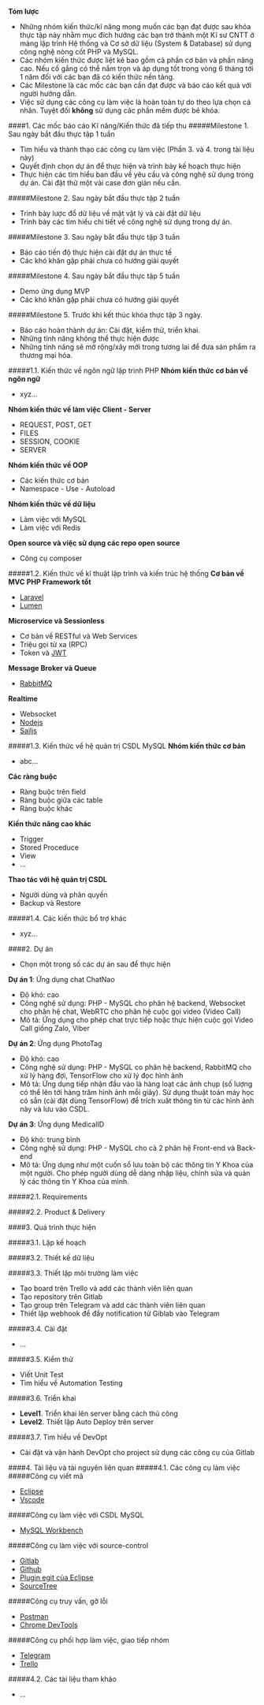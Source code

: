 **Tóm lược**
- Những nhóm kiến thức/kĩ năng mong muốn các bạn đạt được sau khóa thực tập này nhằm mục đích hướng các bạn trở thành một Kĩ sư CNTT ở mảng lập trình Hệ thống và Cơ sở dữ liệu (System & Database) sử dụng công nghệ nòng cốt PHP và MySQL.
- Các nhóm kiến thức được liệt kê bao gồm cả phần cơ bản và phần nâng cao. Nếu cố gắng có thể nắm trọn và áp dụng tốt trong vòng 6 tháng tới 1 năm đối với các bạn đã có kiến thức nền tảng.
- Các Milestone là các mốc các bạn cần đạt được và báo cáo kết quả với người hướng dẫn.
- Việc sử dụng các công cụ làm việc là hoàn toàn tự do theo lựa chọn cá nhân. Tuyệt đối **không** sử dụng các phần mềm được bẻ khóa.

####1. Các mốc báo cáo Kĩ năng/Kiến thức đã tiếp thu
#####Milestone 1. Sau ngày bắt đầu thực tập 1 tuần
- Tìm hiểu và thành thạo các công cụ làm việc (Phần 3. và 4. trong tài liệu này)
- Quyết định chọn dự án để thực hiện và trình bày kế hoạch thực hiện
- Thực hiện các tìm hiểu ban đầu về yêu cầu và công nghệ sử dụng trong dự án. Cài đặt thử một vài case đơn giản nếu cần.

#####Milestone 2. Sau ngày bắt đầu thực tập 2 tuần
- Trình bày lược đồ dữ liệu về mặt vật lý và cài đặt dữ liệu
- Trình bày các tìm hiểu chi tiết về công nghệ sử dụng trong dự án.

#####Milestone 3. Sau ngày bắt đầu thực tập 3 tuần
- Báo cáo tiến độ thực hiện cài đặt dự án thực tế
- Các khó khăn gặp phải chưa có hướng giải quyết

#####Milestone 4. Sau ngày bắt đầu thực tập 5 tuần
- Demo ứng dụng MVP
- Các khó khăn gặp phải chưa có hướng giải quyết

#####Milestone 5. Trước khi kết thúc khóa thực tập 3 ngày.
- Báo cáo hoàn thành dự án: Cài đặt, kiểm thử, triển khai.
- Những tính năng không thể thực hiện được
- Những tính năng sẽ mở rộng/xây mới trong tương lai để đưa sản phẩm ra thương mại hóa.


#####1.1. Kiến thức về ngôn ngữ lập trình PHP
**Nhóm kiến thức cơ bản về ngôn ngữ**
- xyz...

**Nhóm kiến thức về làm việc Client - Server**
- REQUEST, POST, GET
- FILES
- SESSION, COOKIE
- SERVER

**Nhóm kiến thức về OOP**
- Các kiến thức cơ bản
- Namespace - Use - Autoload

**Nhóm kiến thức về dữ liệu**
- Làm việc với MySQL
- Làm việc với Redis

**Open source và việc sử dụng các repo open source**
- Công cụ composer

#####1.2. Kiến thức về kĩ thuật lập trình và kiến trúc hệ thống
**Cơ bản về MVC**
**PHP Framework tốt**
- [Laravel](https://laravel.com)
- [Lumen](https://lumen.laravel.com)

**Microservice và Sessionless**
- Cơ bản về RESTful và Web Services
- Triệu gọi từ xa (RPC)
- Token và [JWT](https://jwt.io)

**Message Broker và Queue**
- [RabbitMQ](https://www.rabbitmq.com)

**Realtime**
- Websocket
- [Nodejs](https://nodejs.org)
- [Sailjs](https://sailsjs.com)

#####1.3. Kiến thức về hệ quản trị CSDL MySQL
**Nhóm kiến thức cơ bản**
- abc...

**Các ràng buộc**
- Ràng buộc trên field
- Ràng buộc giữa các table
- Ràng buộc khác

**Kiến thức nâng cao khác**
- Trigger
- Stored Proceduce
- View
- ...

**Thao tác với hệ quản trị CSDL**
- Người dùng và phân quyền
- Backup và Restore

#####1.4. Các kiến thức bổ trợ khác
- xyz...

####2. Dự án
- Chọn một trong số các dự án sau để thực hiện

**Dự án 1**: Ứng dụng chat ChatNao
- Độ khó: cao 
- Công nghệ sử dụng: PHP - MySQL cho phân hệ backend, Websocket cho phân hệ chat, WebRTC cho phân hệ cuộc gọi video (Video Call)
- Mô tả: Ứng dụng cho phép chat trực tiếp hoặc thực hiện cuộc gọi Video Call giống Zalo, Viber

**Dự án 2**: Ứng dụng PhotoTag
- Độ khó: cao
- Công nghệ sử dụng: PHP - MySQL co phân hệ backend, RabbitMQ cho xử lý hàng đợi, TensorFlow cho xử lý đọc hình ảnh
- Mô tả: Ứng dụng tiếp nhận đầu vào là hàng loạt các ảnh chụp (số lượng có thể lên tới hàng trăm hình ảnh mỗi giây). Sử dụng thuật toán máy học có sẵn (cài đặt dùng TensorFlow) để trích xuất thông tin từ các hình ảnh này và lưu vào CSDL.

**Dự án 3**: Ứng dụng MedicalID
- Độ khó: trung bình
- Công nghệ sử dụng: PHP - MySQL cho cả 2 phân hệ Front-end và Back-end
- Mô tả: Ứng dụng như một cuốn sổ lưu toàn bộ các thông tin Y Khoa của một người. Cho phép người dùng dễ dàng nhập liệu, chỉnh sửa và quản lý các thông tin Y Khoa của mình.

#####2.1. Requirements

#####2.2. Product & Delivery

####3. Quá trình thực hiện

#####3.1. Lập kế hoạch

#####3.2. Thiết kế dữ liệu

#####3.3. Thiết lập môi trường làm việc
- Tạo board trên Trello và add các thành viên liên quan
- Tạo repository trên Gitlab
- Tạo group trên Telegram và add các thành viên liên quan
- Thiết lập webhook để đẩy notification từ Giblab vào Telegram

#####3.4. Cài đặt
- ...

#####3.5. Kiểm thử
- Viết Unit Test
- Tìm hiểu về Automation Testing

#####3.6. Triển khai
- **Level1**. Triển khai lên server bằng cách thủ công
- **Level2**. Thiết lập Auto Deploy trên server

#####3.7. Tìm hiểu về DevOpt
- Cài đặt và vận hành DevOpt cho project sử dụng các công cụ của Gitlab

####4. Tài liệu và tài nguyên liên quan
#####4.1. Các công cụ làm việc
#####Công cụ viết mã
- [Eclipse](https://www.eclipse.org) 
- [Vscode](https://code.visualstudio.com/)

#####Công cụ làm việc với CSDL MySQL
- [MySQL Workbench](https://www.mysql.com/products/workbench)

#####Công cụ làm việc với source-control
- [Gitlab](https://gitlab.com) 
- [Github](https://github.com)
- [Plugin egit của Eclipse](https://www.eclipse.org/egit)
- [SourceTree](https://www.sourcetreeapp.com)

#####Công cụ truy vấn, gỡ lỗi
- [Postman](https://www.getpostman.com)
- [Chrome DevTools](https://developers.google.com/web/tools/chrome-devtools)

#####Công cụ phối hợp làm việc, giao tiếp nhóm
- [Telegram](https://telegram.org)
- [Trello](https://trello.com)

#####4.2. Các tài liệu tham khảo
- ...
